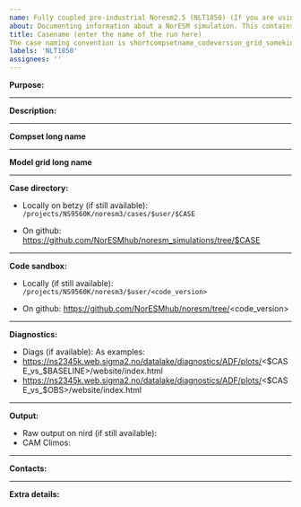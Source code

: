 ```yaml
---
name: Fully coupled pre-industrial Noresm2.5 (NLT1850) (If you are using another tag/compset, please customize accordingly)
about: Documenting information about a NorESM simulation. This contains information about the location of the run directory, sandbox, etc)
title: Casename (enter the name of the run here)
The case naming convention is shortcompsetname_codeversion_grid_somekindofinfo_yyyymmdd - where the code version for noresm2_5_alpha03 can be noresm25alpha03)
labels: 'NLT1850'
assignees: ''
---
```

**Purpose:**

___
**Description:**

___
**Compset long name**

___
**Model grid long name**

___
**Case directory:**
- Locally on betzy (if still available):
`/projects/NS9560K/noresm3/cases/$user/$CASE`

- On github:
https://github.com/NorESMhub/noresm_simulations/tree/$CASE
___
**Code sandbox:**
- Locally (if still available): `/projects/NS9560K/noresm3/$user/<code_version>`

- On github: https://github.com/NorESMhub/noresm/tree/<code_version>
___
**Diagnostics:**
- Diags (if available):
As examples:
- https://ns2345k.web.sigma2.no/datalake/diagnostics/ADF/plots/<$CASE_vs_$BASELINE>/website/index.html
- https://ns2345k.web.sigma2.no/datalake/diagnostics/ADF/plots/<$CASE_vs_$OBS>/website/index.html

___
**Output:**
- Raw output on nird (if still available):
- CAM Climos:
___
**Contacts:**

___
**Extra details:**
